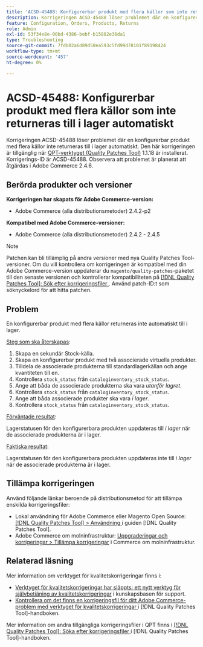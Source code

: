 ```yaml
---
title: 'ACSD-45488: Konfigurerbar produkt med flera källor som inte returneras till i lager automatiskt'
description: Korrigeringen ACSD-45488 löser problemet där en konfigurerbar produkt med flera källor inte returneras till i lager automatiskt. Den här korrigeringen är tillgänglig när [QPT-verktyget (Quality Patches Tool)](https://experienceleague.adobe.com/en/docs/commerce-operations/tools/quality-patches-tool/quality-patches-tool-to-self-serve-quality-patches) 1.1.18 är installerat. Korrigerings-ID är ACSD-45488. Observera att problemet är planerat att åtgärdas i Adobe Commerce 2.4.6.
feature: Configuration, Orders, Products, Returns
role: Admin
exl-id: 53f34e8e-00bd-4386-bebf-b15882e36da1
type: Troubleshooting
source-git-commit: 7fdb02a6d89d50ea593c5fd99d78101f89198424
workflow-type: tm+mt
source-wordcount: '457'
ht-degree: 0%

---
```


# ACSD-45488: Konfigurerbar produkt med flera källor som inte returneras till i lager automatiskt

Korrigeringen ACSD-45488 löser problemet där en konfigurerbar produkt med flera källor inte returneras till i lager automatiskt. Den här korrigeringen är tillgänglig när [QPT-verktyget (Quality Patches Tool)](https://experienceleague.adobe.com/en/docs/commerce-operations/tools/quality-patches-tool/quality-patches-tool-to-self-serve-quality-patches) 1.1.18 är installerat. Korrigerings-ID är ACSD-45488. Observera att problemet är planerat att åtgärdas i Adobe Commerce 2.4.6.

## Berörda produkter och versioner

**Korrigeringen har skapats för Adobe Commerce-version:**

* Adobe Commerce (alla distributionsmetoder) 2.4.2-p2

**Kompatibel med Adobe Commerce-versioner:**

* Adobe Commerce (alla distributionsmetoder) 2.4.2 - 2.4.5

>[!NOTE]
>
>Patchen kan bli tillämplig på andra versioner med nya Quality Patches Tool-versioner. Om du vill kontrollera om korrigeringen är kompatibel med din Adobe Commerce-version uppdaterar du `magento/quality-patches`-paketet till den senaste versionen och kontrollerar kompatibiliteten på [[!DNL Quality Patches Tool]: Sök efter korrigeringsfiler ](https://experienceleague.adobe.com/en/docs/commerce-operations/tools/quality-patches-tool/quality-patches-tool-to-self-serve-quality-patches). Använd patch-ID:t som söknyckelord för att hitta patchen.

## Problem

En konfigurerbar produkt med flera källor returneras inte automatiskt till i lager.

<u>Steg som ska återskapas</u>:

1. Skapa en sekundär Stock-källa.
1. Skapa en konfigurerbar produkt med två associerade virtuella produkter.
1. Tilldela de associerade produkterna till standardlagerkällan och ange kvantiteten till en.
1. Kontrollera `stock_status` från `cataloginventory_stock_status`.
1. Ange att båda de associerade produkterna ska vara *utanför lagret*.
1. Kontrollera `stock_status` från `cataloginventory_stock_status`.
1. Ange att båda associerade produkter ska vara *i lager*.
1. Kontrollera `stock_status` från `cataloginventory_stock_status`.

<u>Förväntade resultat</u>:

Lagerstatusen för den konfigurerbara produkten uppdateras till *i lager* när de associerade produkterna är i lager.

<u>Faktiska resultat</u>:

Lagerstatusen för den konfigurerbara produkten uppdateras inte till *i lager* när de associerade produkterna är i lager.

## Tillämpa korrigeringen

Använd följande länkar beroende på distributionsmetod för att tillämpa enskilda korrigeringsfiler:

* Lokal användning för Adobe Commerce eller Magento Open Source: [[!DNL Quality Patches Tool] > Användning ](/help/tools/quality-patches-tool/usage.md) i guiden [!DNL Quality Patches Tool].
* Adobe Commerce om molninfrastruktur: [Uppgraderingar och korrigeringar > Tillämpa korrigeringar](https://experienceleague.adobe.com/docs/commerce-cloud-service/user-guide/develop/upgrade/apply-patches.html) i Commerce om molninfrastruktur.

## Relaterad läsning

Mer information om verktyget för kvalitetskorrigeringar finns i:

* [Verktyget för kvalitetskorrigeringar har släppts: ett nytt verktyg för självbetjäning av kvalitetskorrigeringar](https://experienceleague.adobe.com/en/docs/commerce-operations/tools/quality-patches-tool/quality-patches-tool-to-self-serve-quality-patches) i kunskapsbasen för support.
* [Kontrollera om det finns en korrigeringsfil för ditt Adobe Commerce-problem med verktyget för kvalitetskorrigeringar ](/help/tools/quality-patches-tool/patches-available-in-qpt/check-patch-for-magento-issue-with-magento-quality-patches.md) i [!DNL Quality Patches Tool]-handboken.

Mer information om andra tillgängliga korrigeringsfiler i QPT finns i [[!DNL Quality Patches Tool]: Söka efter korrigeringsfiler ](https://experienceleague.adobe.com/tools/commerce-quality-patches/index.html) i [!DNL Quality Patches Tool]-handboken.
